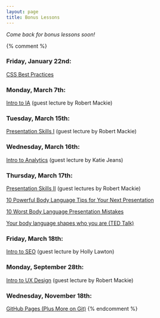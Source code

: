 ```yaml
---
layout: page
title: Bonus Lessons
---
```


*Come back for bonus lessons soon!*

{% comment %}
### Friday, January 22nd:

[CSS Best Practices](/slides/bonus-css-best-practices-slides/)

### Monday, March 7th:

[Intro to IA](/public/files/intro-to-ia.pdf) (guest lecture by Robert Mackie)

### Tuesday, March 15th:

[Presentation Skills I](/public/files/presentation-skills-1.pdf) (guest lecture by Robert Mackie)

### Wednesday, March 16th:

[Intro to Analytics](/public/files/intro-to-analytics.pdf) (guest lecture by Katie Jeans)

### Thursday, March 17th:

[Presentation Skills II](/public/files/presentation-skills-2.pdf) (guest lectures by Robert Mackie)

[10 Powerful Body Language Tips for Your Next Presentation](/public/files/10-body-language-tips-every-speaker-must-know.jpg)

[10 Worst Body Language Presentation Mistakes](/public/files/10-worst-body-language-presentation-mistakes.pdf)

[Your body language shapes who you are (TED Talk)](http://www.ted.com/talks/amy_cuddy_your_body_language_shapes_who_you_are)

### Friday, March 18th:

[Intro to SEO](/public/files/intro-to-seo.pdf) (guest lecture by Holly Lawton)


### Monday, September 28th:

[Intro to UX Design](/public/files/intro-to-ux.pdf) (guest lecture by Robert Mackie)

### Wednesday, November 18th:

[GitHub Pages (Plus More on Git)](/slides/github-pages-slides/)
{% endcomment %}
